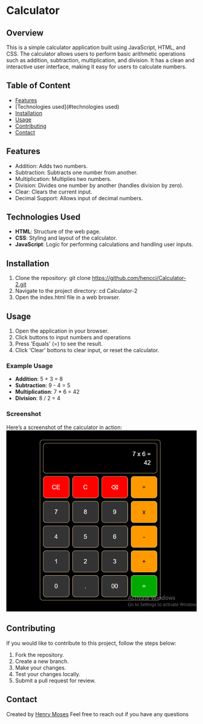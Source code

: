 # Calculator

## Overview

This is a simple calculator application built using JavaScript, HTML, and CSS. The calculator allows users to perform basic arithmetic operations such as addition, subtraction, multiplication, and division. It has a clean and interactive user interface, making it easy for users to calculate numbers.

## Table of Content

* [Features](#features)
* [Technologies used](#technologies used)
* [Installation](#installation)
* [Usage](#usage)
* [Contributing](#contributing)
* [Contact](#contact)

## Features

* Addition: Adds two numbers.
* Subtraction: Subtracts one number from another.
* Multiplication: Multiplies two numbers.
* Division: Divides one number by another (handles division by zero).
* Clear: Clears the current input.
* Decimal Support: Allows input of decimal numbers.

## Technologies Used

* **HTML**: Structure of the web page.
* **CSS**: Styling and layout of the calculator.
* **JavaScript**: Logic for performing calculations and handling user inputs.

## Installation

1. Clone the repository:
   git clone https://github.com/hencci/Calculator-2.git
2. Navigate to the project directory:
   cd Calculator-2
3. Open the index.html file in a web browser.

## Usage

1. Open the application in your browser.
2. Click buttons to input numbers and operations
3. Press 'Equals' (=) to see the result.
4. Click 'Clear' bottons to clear input, or reset the calculator.

### Example Usage

* **Addition**: 5 + 3 = 8
* **Subtraction**: 9 - 4 = 5
* **Multiplication**: 7 * 6 = 42
* **Division**: 8 / 2 = 4

### Screenshot

Here’s a screenshot of the calculator in action:
![Calculator Screenshot](images/calculator.PNG)

## Contributing

If you would like to contribute to this project, follow the steps below:

1. Fork the repository.
2. Create a new branch.
3. Make your changes.
4. Test your changes locally.
5. Submit a pull request for review.

## Contact

Created by [Henry Moses](https://github.com/hencci)
Feel free to reach out if you have any questions